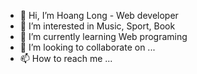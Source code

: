 - 👋 Hi, I’m Hoang Long - Web developer
- 👀 I’m interested in Music, Sport, Book
- 🌱 I’m currently learning Web programing
- 💞️ I’m looking to collaborate on ...
- 📫 How to reach me ...

<!---
LongHP105/LongHP105 is a ✨ special ✨ repository because its `README.md` (this file) appears on your GitHub profile.
You can click the Preview link to take a look at your changes.
--->
